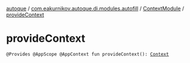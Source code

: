 [autoque](../../index.md) / [com.eakurnikov.autoque.di.modules.autofill](../index.md) / [ContextModule](index.md) / [provideContext](./provide-context.md)

# provideContext

`@Provides @AppScope @AppContext fun provideContext(): `[`Context`](https://developer.android.com/reference/android/content/Context.html)